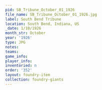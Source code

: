 ```yaml
---
pid: SB_Tribune_October_01_1926
file_name: SB_Tribune_October_01_1926.jpg
label: South Bend Tribune
location: South Bend, Indiana, US
_date: 1/10/1926
month_str: October
year: '1926'
type: JPG
notes: 
teams: 
game_info: 
player_info: 
inventoried: n
order: '352'
layout: foundry-item
collection: foundry-giants
---
```

